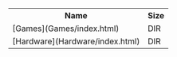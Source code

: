 <table>
<tr><th>Name</th><th>Size</th></tr>
<tr><td>
[Games](Games/index.html)
</td><td>DIR</td></tr>
<tr><td>
[Hardware](Hardware/index.html)
</td><td>DIR</td></tr>
</table>
